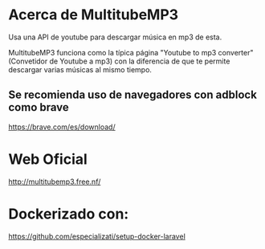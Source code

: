 # Acerca de MultitubeMP3
Usa una API de youtube para descargar música en mp3 de esta.

MultitubeMP3 funciona como la típica página "Youtube to mp3 converter" (Convetidor de Youtube a mp3) con la diferencia de que te permite descargar varias músicas al mismo tiempo.


## Se recomienda uso de navegadores con adblock como brave
https://brave.com/es/download/

# Web Oficial
http://multitubemp3.free.nf/

# Dockerizado con:
https://github.com/especializati/setup-docker-laravel
